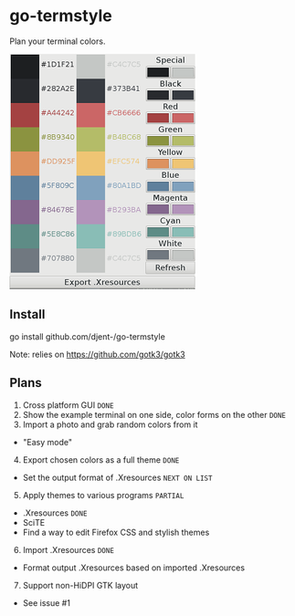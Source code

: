 go-termstyle
============
Plan your terminal colors.

![Screenshot](https://raw.githubusercontent.com/Djent-/go-termstyle/master/termstyle%20demo.png)

Install
-------

go install github.com/djent-/go-termstyle

Note: relies on https://github.com/gotk3/gotk3

Plans
-----
1. Cross platform GUI `DONE`
2. Show the example terminal on one side, color forms on the other `DONE`
3. Import a photo and grab random colors from it
  * "Easy mode"
4. Export chosen colors as a full theme `DONE`
  * Set the output format of .Xresources `NEXT ON LIST`
5. Apply themes to various programs `PARTIAL`
  * .Xresources `DONE`
  * SciTE
  * Find a way to edit Firefox CSS and stylish themes
6. Import .Xresources `DONE`
  * Format output .Xresources based on imported .Xresources
7. Support non-HiDPI GTK layout
  * See issue #1
